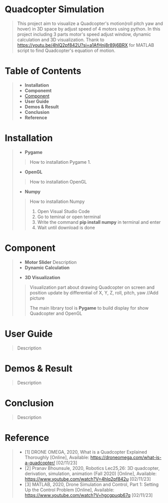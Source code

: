 # Quadcopter Simulation
> This project aim to visualize a Quadcopter's motion(roll pitch yaw and hover) in 3D space by adjust speed of 4 motors using python. In this project including 3 parts motor's speed adjust window, dynamic calculation and 3D visualization. Thank to https://youtu.be/4hlQ2pf842U?si=a1AfHnj8r89j6BRX for MATLAB script to find Quadcopter's equation of motion.
# Table of Contents
> - **Installation**
> - **Componemt**
> - [Component](#component)
> - **User Guide**
> - **Demos & Result**
> - **Conclusion**
> - **Reference**
# Installation
> - **Pygame**
> > How to installation Pygame
> >  1. 
> - **OpenGL**
> > How to installation OpenGL
> > 
> - **Numpy**
> > How to installation Numpy
> >  1. Open Visual Studio Code
> >  2. Go to teminal or open terminal
> >  3. Write the command **pip install numpy** in terminal and enter
> >  4. Wait until download is done 
# Component <a name="component"></a>
> - **Motor Slider**
> Description
> - **Dynamic Calculation**
> >
> - **3D Visualization**
> >Visualization part about drawing Quadcopter on screen and position update by differential of X, Y, Z, roll, pitch, yaw
> //Add picture
> >
> >The main library tool is **Pygame** to build display for show Quadcopter and OpenGL
# User Guide
> Description
# Demos & Result
> Description
# Conclusion
> Description
# Reference
> - [1] DRONE OMEGA, 2020, What is a Quadcopter Explained Thoroughly [Online], Available: https://droneomega.com/what-is-a-quadcopter/ [02/11/23]
> - [2] Pranav Bhounsule, 2020, Robotics Lec25,26: 3D quadcopter, derivation, simulation, animation (Fall 2020) [Online], Available: https://www.youtube.com/watch?V=4hlq2pf842u [02/11/23]
> - [3] MATLAB, 2020, Drone Simulation and Control, Part 1: Setting Up the Control Problem [Online], Available: https://www.youtube.com/watch?V=hgcgpuqb67q [02/11/23]
